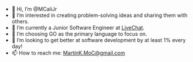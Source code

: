 - 👋 Hi, I’m @MCaliJr
- 👀 I’m interested in creating problem-solving ideas and sharing them with others.
- 🌱 I’m currently a Junior Software Engineer at [LiveChat](https://www.livechat.com/).
- 🎯 I’m choosing GO as the primary language to focus on.
- 💞️ I’m looking to get better at software development by at least 1% every day!
- 📫 How to reach me: MartinK.MoC@gmail.com

<!---
MCaliJr/MCaliJr is a ✨ special ✨ repository because its `README.md` (this file) appears on your GitHub profile.
You can click the Preview link to take a look at your changes.
--->
